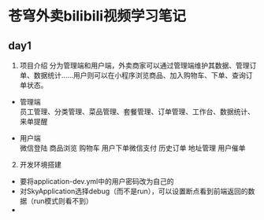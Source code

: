# 苍穹外卖bilibili视频学习笔记
## day1
1. 项目介绍
分为管理端和用户端，外卖商家可以通过管理端维护其数据、管理订单、数据统计……用户则可以在小程序浏览商品、加入购物车、下单、查询订单状态。  

  * 管理端   
员工管理、分类管理、菜品管理、套餐管理、订单管理、工作台、数据统计、来单提醒

  * 用户端    
微信登陆 商品浏览 购物车 用户下单微信支付 历史订单 地址管理 用户催单

2. 开发环境搭建
 * 要将application-dev.yml中的用户密码改为自己的
 * 对SkyApplication选择debug（而不是run），可以设置断点看到前端返回的数据（run模式则看不到）
 * 
